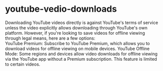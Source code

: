 # youtube-vedio-downloads
Downloading YouTube videos directly is against YouTube's terms of service unless the video explicitly allows downloading through YouTube's own platform. However, if you're looking to save videos for offline viewing through legal means, here are a few options:  
YouTube Premium: Subscribe to YouTube Premium, which allows you to download videos for offline viewing on mobile devices.
YouTube Offline Mode: Some regions and devices allow video downloads for offline viewing via the YouTube app without a Premium subscription. This feature is limited to certain videos.

